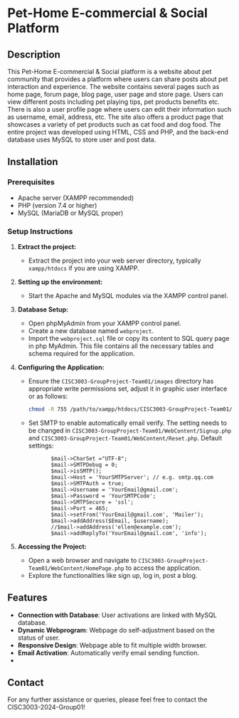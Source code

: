 # Pet-Home E-commercial & Social Platform

## Description
This Pet-Home E-commercial & Social platform is a website about pet community that provides a platform where users can share posts about pet interaction and experience. The website contains several pages such as home page, forum page, blog page, user page and store page. Users can view different posts including pet playing tips, pet products benefits etc. There is also a user profile page where users can edit their information such as username, email, address, etc. The site also offers a product page that showcases a variety of pet products such as cat food and dog food. The entire project was developed using HTML, CSS and PHP, and the back-end database uses MySQL to store user and post data.

## Installation

### Prerequisites
- Apache server (XAMPP recommended)
- PHP (version 7.4 or higher)
- MySQL (MariaDB or MySQL proper)

### Setup Instructions

1. **Extract the project:**
   - Extract the project into your web server directory, typically `xampp/htdocs` if you are using XAMPP.

2. **Setting up the environment:**
   - Start the Apache and MySQL modules via the XAMPP control panel.

3. **Database Setup:**
   - Open phpMyAdmin from your XAMPP control panel.
   - Create a new database named `webproject`.
   - Import the `webproject.sql` file or copy its content to SQL query page in php MyAdmin. This file contains all the necessary tables and schema required for the application.

4. **Configuring the Application:**
   - Ensure the `CISC3003-GroupProject-Team01/images` directory has appropriate write permissions set, adjust it in graphic user interface or as follows:
     ```bash
     chmod -R 755 /path/to/xampp/htdocs/CISC3003-GroupProject-Team01/images/
     ```
   - Set SMTP to enable automatically email verify. The setting needs to be changed in `CISC3003-GroupProject-Team01/WebContent/Signup.php` and `CISC3003-GroupProject-Team01/WebContent/Reset.php`. Default settings:
     ```
            $mail->CharSet ="UTF-8";
            $mail->SMTPDebug = 0;
            $mail->isSMTP(); 
            $mail->Host = 'YourSMTPServer'; // e.g. smtp.qq.com
            $mail->SMTPAuth = true;     
            $mail->Username = 'YourEmail@gmail.com';  
            $mail->Password = 'YourSMTPCode';  
            $mail->SMTPSecure = 'ssl';
            $mail->Port = 465; 
            $mail->setFrom('YourEmail@gmail.com', 'Mailer'); 
            $mail->addAddress($Email, $username);
            //$mail->addAddress('ellen@example.com');
            $mail->addReplyTo('YourEmail@gmail.com', 'info');
     ```

1. **Accessing the Project:**
   - Open a web browser and navigate to `CISC3003-GroupProject-Team01/WebContent/HomePage.php` to access the application.
   - Explore the functionalities like sign up, log in, post a blog.


## Features
- **Connection with Database**: User activations are linked with MySQL database.
- **Dynamic Webprogram**: Webpage do self-adjustment based on the status of user.
- **Responsive Design**: Webpage able to fit multiple width browser.
- **Email Activation**: Automatically verify email sending function.
- 

## Contact
For any further assistance or queries, please feel free to contact the CISC3003-2024-Group01!